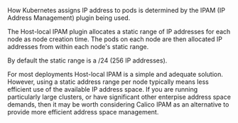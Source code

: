 How Kubernetes assigns IP address to pods is determined by the IPAM (IP Address Management) plugin being used.

The Host-local IPAM plugin allocates a static range of IP addresses for each node as node creation time.  The pods on each node are then allocated IP addresses from within each node's static range.  

By default the static range is a /24 (256 IP addresses).

For most deployments Host-local IPAM is a simple and adequate solution. However, using a static address range per node typically means less efficient use of the available IP address space. If you are running particularly large clusters, or have significant other enterpise address space demands, then it may be worth considering Calico IPAM as an alternative to provide more efficient address space management.
